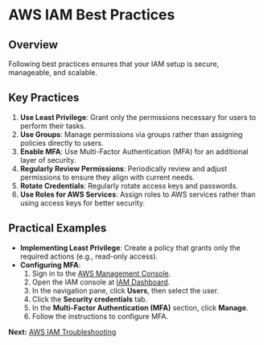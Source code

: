 # AWS IAM Best Practices

## Overview
Following best practices ensures that your IAM setup is secure, manageable, and scalable.

## Key Practices

1. **Use Least Privilege**: Grant only the permissions necessary for users to perform their tasks.
2. **Use Groups**: Manage permissions via groups rather than assigning policies directly to users.
3. **Enable MFA**: Use Multi-Factor Authentication (MFA) for an additional layer of security.
4. **Regularly Review Permissions**: Periodically review and adjust permissions to ensure they align with current needs.
5. **Rotate Credentials**: Regularly rotate access keys and passwords.
6. **Use Roles for AWS Services**: Assign roles to AWS services rather than using access keys for better security.

## Practical Examples

- **Implementing Least Privilege**: Create a policy that grants only the required actions (e.g., read-only access).
- **Configuring MFA**:
    1. Sign in to the [AWS Management Console](https://aws.amazon.com/console/).
    2. Open the IAM console at [IAM Dashboard](https://console.aws.amazon.com/iam/home).
    3. In the navigation pane, click **Users**, then select the user.
    4. Click the **Security credentials** tab.
    5. In the **Multi-Factor Authentication (MFA)** section, click **Manage**.
    6. Follow the instructions to configure MFA.

**Next:** [AWS IAM Troubleshooting](07-troubleshooting.md)